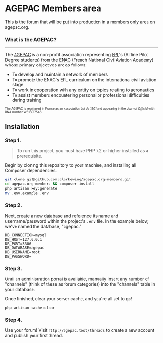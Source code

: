 # AGEPAC Members area

This is the forum that will be put into production in a members only area on agepac.org.

### What is the AGEPAC?
-----
The [AGEPAC](http://www.agepac.org "View the AGEPAC website") is a non-profit association representing [EPL](http://www.enac.fr/en/pilot-training)'s (Airline Pilot Degree students) from the [ENAC](http://www.enac.fr "View the ENAC website") (French National Civil Aviation Academy) whose primary objectives are as follows:

- To develop and maintain a network of members
- To promote the ENAC's EPL curriculum on the international civil aviation stage
- To work in cooperation with any entity on topics relating to aeronautics
- To assist members encountering personal or professional difficulties during training

<sub><sup>The AGEPAC is registered in France as an _Association Loi de 1901_ and appearing in the _Journal Officiel_ with RNA number W313017548.</sup></sub>

## Installation

### Step 1.

 > To run this project, you must have PHP 7.2 or higher installed as a prerequisite.

 Begin by cloning this repository to your machine, and installing all Composer dependencies.

 ```bash
 git clone git@github.com:clarkewing/agepac.org-members.git
 cd agepac.org-members && composer install
 php artisan key:generate
 mv .env.example .env
 ```

 ### Step 2.

 Next, create a new database and reference its name and username/password within the project's `.env` file. In the example below, we've named the database, "agepac."

 ```
 DB_CONNECTION=mysql
 DB_HOST=127.0.0.1
 DB_PORT=3306
 DB_DATABASE=agepac
 DB_USERNAME=root
 DB_PASSWORD=
 ```

 ### Step 3.

 Until an administration portal is available, manually insert any number of "channels" (think of these as forum categories) into the "channels" table in your database.

 Once finished, clear your server cache, and you're all set to go!

 ```
 php artisan cache:clear
 ```

 ### Step 4.

 Use your forum! Visit `http://agepac.test/threads` to create a new account and publish your first thread.

